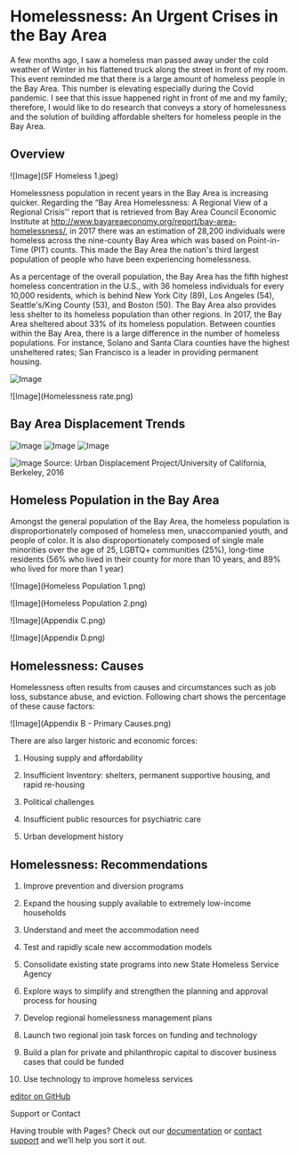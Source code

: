 # Homelessness: An Urgent Crises in the Bay Area

A few months ago, I saw a homeless man passed away under the cold weather of Winter in his flattened truck along the street in front of my room. This event reminded me that there is a large amount of homeless people in the Bay Area. This number is elevating especially during the Covid pandemic. I see that this issue happened right in front of me and my family; therefore, I would like to do research that conveys a story of homelessness and the solution of building affordable shelters for homeless people in the Bay Area.

## Overview

![Image](SF Homeless 1.jpeg)

Homelessness population in recent years in the Bay Area is increasing quicker. Regarding the “Bay Area Homelessness: A Regional View of a Regional Crisis'' report that is retrieved from Bay Area Council Economic Institute at http://www.bayareaeconomy.org/report/bay-area-homelessness/, in 2017 there was an estimation of 28,200 individuals were homeless across the nine-county Bay Area which was based on Point-in-Time (PIT) counts. This made the Bay Area the nation's third largest population of people who have been experiencing homelessness. 

As a percentage of the overall population, the Bay Area has the fifth highest homeless concentration in the U.S., with 36 homeless individuals for every 10,000 residents, which is behind New York City (89), Los Angeles (54), Seattle's/King County (53), and Boston (50). The Bay Area also provides less shelter to its homeless population than other regions. In 2017, the Bay Area sheltered about 33% of its homeless population. Between counties within the Bay Area, there is a large difference in the number of homeless populations. For instance, Solano and Santa Clara counties have the highest unsheltered rates; San Francisco is a leader in providing permanent housing. 
 

![Image](BayAreaHomesless_PITCount.jpeg)

![Image](Homelessness rate.png)


## Bay Area Displacement Trends


![Image](SJM-L-ZILLOW-0622-90-01.webp)
![Image](SJM-L-WORST-0320-92.webp)
![Image](SJM-L-HOMES-O711-90-01.webp)

![Image](MAP_1_1_Displacement_Gentrification-1000px.png)
Source: Urban Displacement Project/University of California, Berkeley, 2016

## Homeless Population in the Bay Area

Amongst the general population of the Bay Area, the homeless population is disproportionately composed of homeless men, unaccompanied youth, and people of color. It is also disproportionately composed of single male minorities over the age of 25, LGBTQ+ communities (25%), long-time residents (56% who lived in their county for more than 10 years, and 89% who lived for more than 1 year) 
 
![Image](Homeless Population 1.png)

![Image](Homeless Population 2.png)

![Image](Appendix C.png)

![Image](Appendix D.png)

## Homelessness: Causes 

Homelessness often results from causes and circumstances such as job loss, substance abuse, and eviction. Following chart shows the percentage of these cause factors:

![Image](Appendix B - Primary Causes.png)

There are also larger historic and economic forces:

1. Housing supply and affordability

2. Insufficient Inventory: shelters, permanent supportive housing, and rapid re-housing

3. Political challenges

4. Insufficient public resources for psychiatric care

5. Urban development history


## Homelessness: Recommendations

1. Improve prevention and diversion programs

2. Expand the housing supply available to extremely low-income households

3. Understand and meet the accommodation need

4. Test and rapidly scale new accommodation models

5. Consolidate existing state programs into new State Homeless Service Agency

6. Explore ways to simplify and strengthen the planning and approval process for housing

7. Develop regional homelessness management plans

8. Launch two regional join task forces on funding and technology

9. Build a plan for private and philanthropic capital to discover business cases that could be funded

10. Use technology to improve homeless services




[editor on GitHub](https://github.com/charlesnguyenberkeley/homelessness/edit/gh-pages/index.md) 

Support or Contact

Having trouble with Pages? Check out our [documentation](https://docs.github.com/categories/github-pages-basics/) or [contact support](https://support.github.com/contact) and we’ll help you sort it out.
